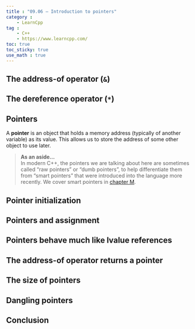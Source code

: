 ```yaml
---
title : "09.06 — Introduction to pointers"
category :
    - LearnCpp
tag : 
    - C++
    - https://www.learncpp.com/
toc: true  
toc_sticky: true 
use_math : true
---
```




## The address-of operator (`&`)


## The dereference operator (`*`)


## Pointers

A **pointer** is an object that holds a memory address (typically of another variable) as its value. This allows us to store the address of some other object to use later.

>**As an aside…**  
In modern C++, the pointers we are talking about here are sometimes called “raw pointers” or “dumb pointers”, to help differentiate them from “smart pointers” that were introduced into the language more recently. We cover smart pointers in [chapter M](https://www.learncpp.com/#ChapterM).


## Pointer initialization


## Pointers and assignment


## Pointers behave much like lvalue references


## The address-of operator returns a pointer


## The size of pointers


## Dangling pointers


## Conclusion